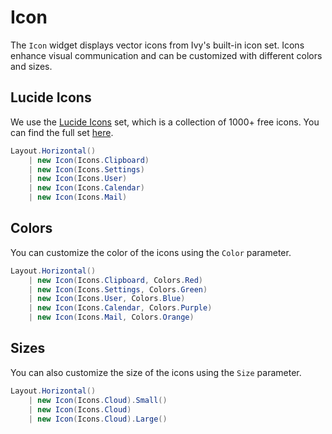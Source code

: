 # Icon

The `Icon` widget displays vector icons from Ivy's built-in icon set. Icons enhance visual communication and can be customized with different colors and sizes.

## Lucide Icons

We use the [Lucide Icons](https://lucide.dev/icons/) set, which is a collection of 1000+ free icons. You can find the full set [here](https://lucide.dev/icons/).

```csharp demo-tabs
Layout.Horizontal()
    | new Icon(Icons.Clipboard)
    | new Icon(Icons.Settings)
    | new Icon(Icons.User)
    | new Icon(Icons.Calendar)
    | new Icon(Icons.Mail)
```         

## Colors

You can customize the color of the icons using the `Color` parameter.

```csharp demo-tabs
Layout.Horizontal()
    | new Icon(Icons.Clipboard, Colors.Red)
    | new Icon(Icons.Settings, Colors.Green)
    | new Icon(Icons.User, Colors.Blue)
    | new Icon(Icons.Calendar, Colors.Purple)
    | new Icon(Icons.Mail, Colors.Orange)
```

## Sizes

You can also customize the size of the icons using the `Size` parameter.

```csharp demo-tabs
Layout.Horizontal()
    | new Icon(Icons.Cloud).Small()
    | new Icon(Icons.Cloud)
    | new Icon(Icons.Cloud).Large()
```

<WidgetDocs Type="Ivy.Icon" ExtensionTypes="Ivy.IconExtensions" SourceUrl="https://github.com/Ivy-Interactive/Ivy-Framework/blob/main/Ivy/Widgets/Primitives/Icon.cs"/> 